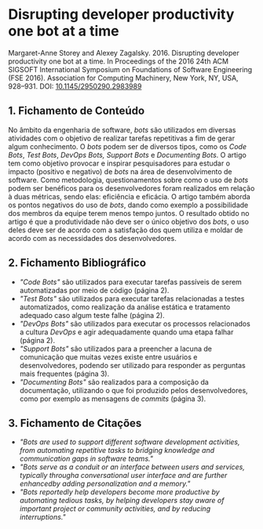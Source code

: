 # Disrupting developer productivity one bot at a time

Margaret-Anne Storey and Alexey Zagalsky. 2016. Disrupting developer productivity one bot at a time. In Proceedings of the 2016 24th ACM SIGSOFT International Symposium on Foundations of Software Engineering (FSE 2016). Association for Computing Machinery, New York, NY, USA, 928–931. DOI: [10.1145/2950290.2983989](https://doi.org/10.1145/2950290.2983989)

## 1. Fichamento de Conteúdo

No âmbito da engenharia de software, _bots_ são utilizados em diversas atividades com o objetivo de realizar tarefas repetitivas a fim de gerar algum conhecimento. O _bots_ podem ser de diversos tipos, como os _Code Bots_, _Test Bots_, _DevOps Bots, Support Bots_ e _Documenting Bots_. O artigo tem como objetivo provocar e inspirar pesquisadores para estudar o impacto (positivo e negativo) de _bots_ na área de desenvolvimento de software. Como metodologia, questionamentos sobre como o uso de _bots_ podem ser benéficos para os desenvolvedores foram realizados em relação à duas métricas, sendo elas: eficiência e eficácia. O artigo também aborda os pontos negativos do uso de _bots_, dando como exemplo a possibilidade dos membros da equipe terem menos tempo juntos. O resultado obtido no artigo é que a produtividade não deve ser o único objetivo dos _bots_, o uso deles deve ser de acordo com a satisfação dos quem utiliza e moldar de acordo com as necessidades dos desenvolvedores.

## 2. Fichamento Bibliográfico

- _"Code Bots"_ são utilizados para executar tarefas passíveis de serem automatizadas por meio de código (página 2).
- _"Test Bots"_ são utilizados para executar tarefas relacionadas a testes automatizados, como realização da análise estática e tratamento adequado caso algum teste falhe (página 2).
- _"DevOps Bots"_ são utilizados para executar os processos relacionados a cultura _DevOps_ e agir adequadamente quando uma etapa falhar (página 2).
- _"Support Bots"_ são utilizados para a preencher a lacuna de comunicação que muitas vezes existe entre usuários e desenvolvedores, podendo ser utilizado para responder as perguntas mais frequentes (página 3).
- _"Documenting Bots"_ são realizados para a composição da documentação, utilizando o que foi produzido pelos desenvolvedores, como por exemplo as mensagens de _commits_ (página 3).

## 3. Fichamento de Citações

- _"Bots are used to support different software development activities, from automating repetitive tasks to bridging knowledge and communication gaps in software teams."_
- _"Bots serve as a conduit or an interface between users and services, typically througha conversational user interface and are further enhancedby adding personalization and a memory."_
- _"Bots reportedly help developers become more productive by automating tedious tasks, by helping developers stay aware of important project or community activities, and by reducing interruptions."_
